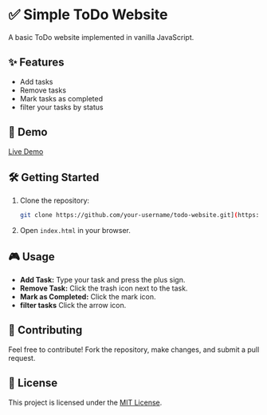 # ✅ Simple ToDo Website

A basic ToDo website implemented in vanilla JavaScript.

## ✨ Features

- Add tasks
- Remove tasks
- Mark tasks as completed
- filter your tasks by status

## 🚀 Demo

[Live Demo](https://roimekaiton.github.io/todo-app/)

## 🛠️ Getting Started

1. Clone the repository:

    ```bash
    git clone https://github.com/your-username/todo-website.git](https://github.com/RoiMekaiton/todo-app.git
    ```

2. Open `index.html` in your browser.

## 🎮 Usage

- **Add Task:** Type your task and press the plus sign.
- **Remove Task:** Click the trash icon next to the task.
- **Mark as Completed:** Click the mark icon.
- **filter tasks** Click the arrow icon.

## 🤝 Contributing

Feel free to contribute! Fork the repository, make changes, and submit a pull request.

## 📄 License

This project is licensed under the [MIT License](LICENSE).
